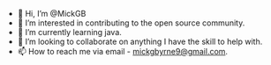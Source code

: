 - 👋 Hi, I’m @MickGB
- 👀 I’m interested in contributing to the open source community.
- 🌱 I’m currently learning java.
- 💞️ I’m looking to collaborate on anything I have the skill to help with.
- 📫 How to reach me via email - mickgbyrne9@gmail.com.

<!---
MickGB/MickGB is a ✨ special ✨ repository because its `README.md` (this file) appears on your GitHub profile.
You can click the Preview link to take a look at your changes.
--->
